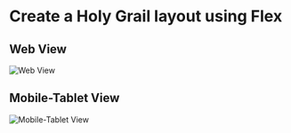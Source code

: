 # Create a Holy Grail layout using Flex

## Web View
![Web View](https://github.com/mgbaybay/mgbaybay-kodego/blob/main/05.%20CSS%20Flexbox%20and%20Grid/1.%20Create%20a%20Holy%20Grail%20layout%20using%20Flex_/web%20view.png)

## Mobile-Tablet View
![Mobile-Tablet View](https://github.com/mgbaybay/mgbaybay-kodego/blob/main/05.%20CSS%20Flexbox%20and%20Grid/1.%20Create%20a%20Holy%20Grail%20layout%20using%20Flex_/mobile-tablet%20view.png)

